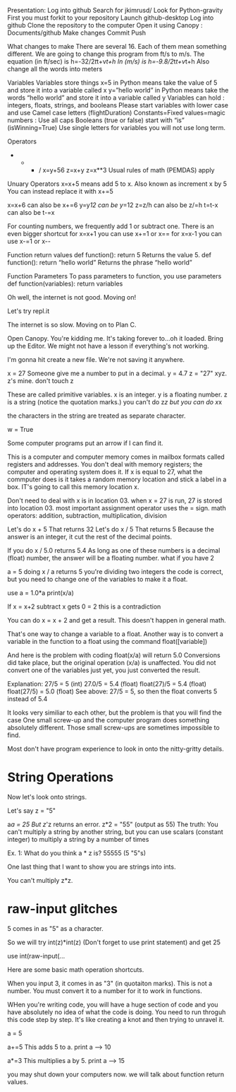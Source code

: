 Presentation:
Log into github
Search for jkimrusd/
Look for Python-gravity
First you must forkit to your repository
Launch github-desktop
Log into github
Clone the repository to the computer
Open it using Canopy : Documents/github 
Make changes
Commit
Push

What changes to make
There are several 16.  Each of them mean something different.
We are going to change this program from ft/s to m/s.
The equation (in ft/sec) is
h=-32/2*t*t+v*t+h
In (m/s) is
h=-9.8/2*t*t+v*t+h
Also change all the words into meters

Variables
Variables store things
x=5 in Python means take the value of 5 and store it into a variable called x
y=”hello world” in Python means take the words “hello world” and store it into a variable called y
Variables can hold : integers, floats, strings, and booleans
Please start variables with lower case and use Camel case letters (flightDuration)
Constants=Fixed values=magic numbers : Use all caps
Booleans (true or false) start with “is” (isWinning=True)
Use single letters for variables you will not use long term.

Operators
+  -  *  /
x=y+56
z=x+y
z=x**3
Usual rules of math (PEMDAS) apply

Unuary Operators
x=x+5    means add 5 to x.  Also known as increment x by 5
You can instead replace it with 
x+=5

x=x+6 can also be x+=6
y=y*12 can be y*=12
z=z/h can also be z/=h
t=t-x can also be t-=x

For counting numbers, we frequently add 1 or subtract one.  There is an even bigger shortcut
for x=x+1 you can use x+=1 or x==
for x=x-1 you can use x-=1 or x--

Function return values
def function():
    return 5
Returns the value 5.
def function():
	return “hello world”
Returns the phrase “hello world”

Function Parameters
To pass parameters to function, you use parameters
def function(variables):
     return variables
     
Oh well, the internet is not good. Moving on!

Let's try repl.it

The internet is so slow. Moving on to Plan C.

Open Canopy. You're kidding me. It's taking forever to...oh it loaded.
Bring up the Editor.
We might not have a lesson if everything's not working.

I'm gonna hit create a new file.
We're not saving it anywhere.

x = 27
Someone give me a number to put in a decimal.
y = 4.7
z = "27"
xyz. z's mine. don't touch z

These are called primitive variables.
x is an integer.
y is a floating number.
z is a string (notice the quotation marks.)
you can't do z*z
but you can do x*x

the characters in the string are treated as separate character.

w = True

Some computer programs put an arrow
if I can find it.

This is a computer and computer memory comes in mailbox formats called registers and addresses. You don't deal with memory registers; the computer and operating system does it.
If x is equal to 27, what the commputer does is it takes a random memory location and stick a label in a box. IT's going to call this memory location x.

Don't need to deal with x is in location 03.
when x = 27 is run, 27 is stored into location 03.
most important
assignment operator uses the = sign.
math operators: addition, subtraction, multiplication, division

Let's do x + 5
That returns 32
Let's do x / 5
That returns 5
Because the answer is an integer, it cut the rest of the decimal points. 

If you do x / 5.0
returns 5.4
As long as one of these numbers is a decimal (float) number, the answer will be a floating number.
what if you have 2

a = 5
doing x / a
returns 5
you're dividing two integers
the code is correct, but you need to change one of the variables to make it a float.

use a = 1.0*a
print(x/a)

If x = x+2
subtract x
gets 0 = 2
this is a contradiction

You can do x = x + 2 and get a result. This doesn't happen in general math.

That's one way to change a variable to a float.
Another way is to convert a variable in the function to a float using the command float([variable])

And here is the problem with coding
float(x/a) will return 5.0
Conversions did take place, but the original operation (x/a) is unaffected. You did not convert one of the variables just yet, you just converted the result.

Explanation:
27/5 = 5 (int)
27.0/5 = 5.4 (float)
float(27)/5 = 5.4 (float)
float(27/5) = 5.0 (float)
See above: 27/5 = 5, so then the float converts 5 instead of 5.4

It looks very similiar to each other, but the problem is that you will find the case 
One small screw-up and the computer program does something absolutely different.
Those small screw-ups are sometimes impossible to find.

Most don't have program experience to look in onto the nitty-gritty details.

# String Operations

Now let's look onto strings.

Let's say z = "5"

a*a = 25
But z*'z returns an error.
z*2 = "55" (output as 55)
The truth: You can't multiply a string by another string, but you can use scalars (constant integer) to multiply a string by a number of times

Ex. 1: What do you think a * z is?
55555 (5 "5"s)

One last thing that I want to show you are strings into ints.

You can't multiply z*z.

# raw-input glitches

5 comes in as "5" as a character.

So we will try int(z)*int(z)
(Don't forget to use print statement)
and get 25

use int(raw-input(...

Here are some basic math operation shortcuts.

When you input 3, it comes in as "3" (in quotaiton marks). This is not a number. You must convert it to a number for it to work in functions.

WHen you're writing code, you will have a huge section of code and you have absolutely no idea of what the code is doing. You need to run throguh this code step by step. It's like creating a knot and then trying to unravel it.

a = 5

a+=5
This adds 5 to a.
print a --> 10

a*=3
This multiplies a by 5.
print a --> 15

you may shut down your computers now.
we will talk about function return values.
